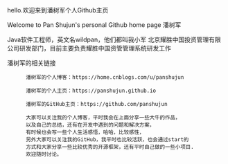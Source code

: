  hello.欢迎来到潘树军个人Github主页
 
Welcome to Pan Shujun's personal Github home page
 潘树军
 
  Java软件工程师，英文名wildpan，他们都叫我小军
  北京耀胜中国投资管理有限公司研发部门，目前主要负责耀胜中国资管管理系统研发工作
 
  潘树军的相关链接
 
          潘树军的个人博客：https://home.cnblogs.com/u/panshujun
          
          潘树军的个人主页：https://panshujun.github.io
          
          潘树军的GitHub主页：https://github.com/panshujun

          大家可以关注我的个人博客，平时我会在上面分享一些大牛的作品，
          以及自己的总结，还有在开发中遇到的问题和解决方案，
          有时候也会写一些个人生活感悟，哈哈，比较感性，
          另外大家可以关注我的GitHub，我平时也比较活跃，也会通过start的
          方式和大家分享一些比较优秀的开源框架，还有平时自己做的一些小项目.
          欢迎随时讨论。

